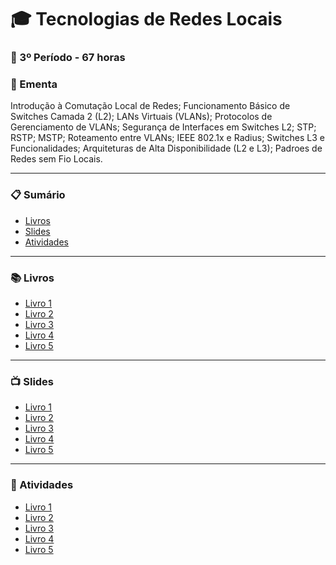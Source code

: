 
# :mortar_board: Tecnologias de Redes Locais
### :date: 3º Período - 67 horas

### :scroll: Ementa

Introdução à Comutação Local de Redes; Funcionamento Básico de Switches Camada 2 (L2); LANs Virtuais (VLANs); Protocolos de Gerenciamento de VLANs; Segurança de Interfaces em Switches L2; STP; RSTP; MSTP; Roteamento entre VLANs; IEEE 802.1x e Radius; Switches L3 e Funcionalidades; Arquiteturas de Alta Disponibilidade (L2 e L3); Padroes de Redes sem Fio Locais.

---

### :clipboard: Sumário

- [Livros](#books-livros)
- [Slides](#tv-slides)
- [Atividades](#pencil-atividades)

---

### :books: Livros

- [Livro 1]()
- [Livro 2]()
- [Livro 3]()
- [Livro 4]()
- [Livro 5]()

---

### :tv: Slides

- [Livro 1]()
- [Livro 2]()
- [Livro 3]()
- [Livro 4]()
- [Livro 5]()

---

### :pencil: Atividades

- [Livro 1]()
- [Livro 2]()
- [Livro 3]()
- [Livro 4]()
- [Livro 5]()

